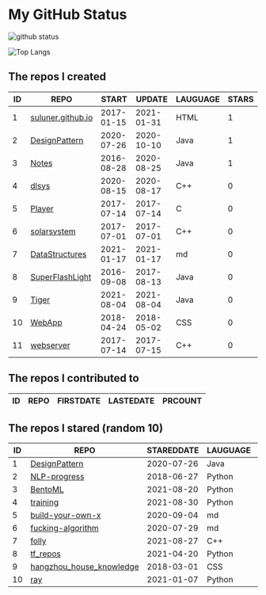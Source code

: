# My GitHub Status

<img src="https://github-readme-stats-1.yihong0618.vercel.app/api?username=ThaddeusJiang&show_icons=true&&&hide_title=true&count_private=true" alt="github status" />

![Top Langs](https://github-readme-stats-1.yihong0618.vercel.app/api/top-langs/?username=ThaddeusJiang&layout=compact)

<!--START_SECTION:my_github-->
## The repos I created
| ID |                               REPO                                |   START    |   UPDATE   | LAUGUAGE | STARS |
|----|-------------------------------------------------------------------|------------|------------|----------|-------|
|  1 | [suluner.github.io](https://github.com/suluner/suluner.github.io) | 2017-01-15 | 2021-01-31 | HTML     |     1 |
|  2 | [DesignPattern](https://github.com/suluner/DesignPattern)         | 2020-07-26 | 2020-10-10 | Java     |     1 |
|  3 | [Notes](https://github.com/suluner/Notes)                         | 2016-08-28 | 2020-08-25 | Java     |     1 |
|  4 | [dlsys](https://github.com/suluner/dlsys)                         | 2020-08-15 | 2020-08-17 | C++      |     0 |
|  5 | [Player](https://github.com/suluner/Player)                       | 2017-07-14 | 2017-07-14 | C        |     0 |
|  6 | [solarsystem](https://github.com/suluner/solarsystem)             | 2017-07-01 | 2017-07-01 | C++      |     0 |
|  7 | [DataStructures](https://github.com/suluner/DataStructures)       | 2021-01-17 | 2021-01-17 | md       |     0 |
|  8 | [SuperFlashLight](https://github.com/suluner/SuperFlashLight)     | 2016-09-08 | 2017-08-13 | Java     |     0 |
|  9 | [Tiger](https://github.com/suluner/Tiger)                         | 2021-08-04 | 2021-08-04 | Java     |     0 |
| 10 | [WebApp](https://github.com/suluner/WebApp)                       | 2018-04-24 | 2018-05-02 | CSS      |     0 |
| 11 | [webserver](https://github.com/suluner/webserver)                 | 2017-07-14 | 2017-07-15 | C++      |     0 |

## The repos I contributed to
| ID | REPO | FIRSTDATE | LASTEDATE | PRCOUNT |
|----|------|-----------|-----------|---------|

## The repos I stared (random 10)
| ID |                                        REPO                                        | STAREDDATE | LAUGUAGE | LATESTUPDATE |
|----|------------------------------------------------------------------------------------|------------|----------|--------------|
|  1 | [DesignPattern](https://github.com/suluner/DesignPattern)                          | 2020-07-26 | Java     | 2020-10-10   |
|  2 | [NLP-progress](https://github.com/sebastianruder/NLP-progress)                     | 2018-06-27 | Python   | 2021-09-24   |
|  3 | [BentoML](https://github.com/bentoml/BentoML)                                      | 2021-08-20 | Python   | 2021-09-24   |
|  4 | [training](https://github.com/mlcommons/training)                                  | 2021-08-30 | Python   | 2021-09-24   |
|  5 | [build-your-own-x](https://github.com/danistefanovic/build-your-own-x)             | 2020-09-04 | md       | 2021-09-25   |
|  6 | [fucking-algorithm](https://github.com/labuladong/fucking-algorithm)               | 2020-07-29 | md       | 2021-09-24   |
|  7 | [folly](https://github.com/facebook/folly)                                         | 2021-08-27 | C++      | 2021-09-25   |
|  8 | [tf_repos](https://github.com/lambdaji/tf_repos)                                   | 2021-04-20 | Python   | 2021-09-16   |
|  9 | [hangzhou_house_knowledge](https://github.com/houshanren/hangzhou_house_knowledge) | 2018-03-01 | CSS      | 2021-09-24   |
| 10 | [ray](https://github.com/ray-project/ray)                                          | 2021-01-07 | Python   | 2021-09-25   |

<!--END_SECTION:my_github-->